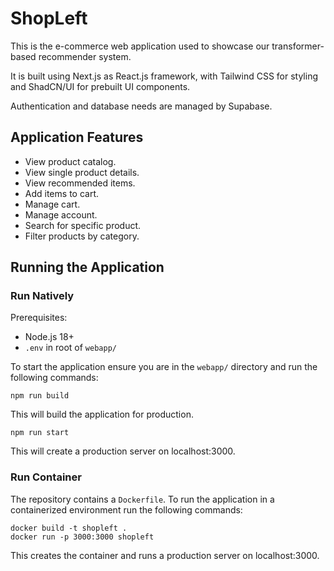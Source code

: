 # ShopLeft

This is the e-commerce web application used to showcase our transformer-based recommender system.

It is built using Next.js as React.js framework, with Tailwind CSS for styling and ShadCN/UI for prebuilt UI components.

Authentication and database needs are managed by Supabase.

## Application Features

- View product catalog.
- View single product details.
- View recommended items.
- Add items to cart.
- Manage cart.
- Manage account.
- Search for specific product.
- Filter products by category.

## Running the Application

### Run Natively

Prerequisites:

- Node.js 18+
- `.env` in root of `webapp/`

To start the application ensure you are in the `webapp/` directory and run the following commands:

```
npm run build
```

This will build the application for production.

```
npm run start
```

This will create a production server on localhost:3000.

### Run Container

The repository contains a `Dockerfile`. To run the application in a containerized environment run the following commands:

```
docker build -t shopleft .
docker run -p 3000:3000 shopleft
```

This creates the container and runs a production server on localhost:3000.
